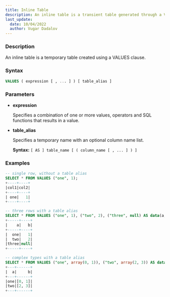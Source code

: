 ```yaml
---
title: Inline Table
description: An inline table is a transient table generated through a VALUES clause, providing a convenient way to create temporary data structures in SQL.
last_update:
  date: 10/04/2022
  author: Vugar Dadalov
---
```


### Description

An inline table is a temporary table created using a VALUES clause.

### Syntax

```sql
VALUES ( expression [ , ... ] ) [ table_alias ]
```

### Parameters

- **expression**

  Specifies a combination of one or more values, operators and SQL functions that results in a value.

- **table_alias**

  Specifies a temporary name with an optional column name list.

  **Syntax:** `[ AS ] table_name [ ( column_name [ , ... ] ) ]`

### Examples

```sql
-- single row, without a table alias
SELECT * FROM VALUES ("one", 1);
+----+----+
|col1|col2|
+----+----+
| one|   1|
+----+----+

-- three rows with a table alias
SELECT * FROM VALUES ("one", 1), ("two", 2), ("three", null) AS data(a, b);
+-----+----+
|    a|   b|
+-----+----+
|  one|   1|
|  two|   2|
|three|null|
+-----+----+

-- complex types with a table alias
SELECT * FROM VALUES ("one", array(0, 1)), ("two", array(2, 3)) AS data(a, b);
+---+------+
|  a|     b|
+---+------+
|one|[0, 1]|
|two|[2, 3]|
+---+------+
```

